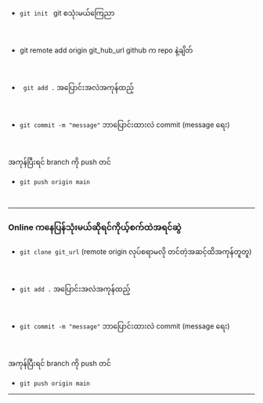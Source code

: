 - `git init `
  git စသုံးမယ်ကြေညာ

 <br>

- git remote add origin git_hub_url
  github က repo နဲ့ချိတ်

<br>

- ` git add .`
  အပြောင်းအလဲအကုန်ထည့်

<br>

- `git commit -m "message"`
  ဘာပြောင်းထားလဲ commit (message ရေး)

<br>

အကုန်ပြီးရင် branch ကို push တင်

- `git push origin main`

<br>
  
<hr>

### Online ကနေပြန်သုံးမယ်ဆိုရင်ကိုယ့်စက်ထဲအရင်ဆွဲ

- `git clone git_url`
  (remote origin လုပ်စရာမလို တင်တဲ့အဆင့်ထိအကုန်တူတူ)

 <br>

- `git add .`
  အပြောင်းအလဲအကုန်ထည့်

 <br>

- `git commit -m "message"`
  ဘာပြောင်းထားလဲ commit (message ရေး)

 <br>

အကုန်ပြီးရင် branch ကို push တင်

- `git push origin main`

<hr>
